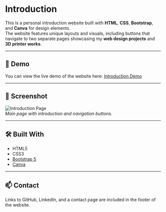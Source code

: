 # Introduction

This is a personal introduction website built with **HTML**, **CSS**, **Bootstrap**, and **Canva** for design elements.  
The website features unique layouts and visuals, including buttons that navigate to two separate pages showcasing my **web design projects** and **3D printer works**.

---

## 🚀 Demo

You can view the live demo of the website here: [Introduction Demo](https://pouriavj.github.io/Introduction/)

---

## 📸 Screenshot

![Introduction Page](./assets/images/screenshot.png)  
*Main page with introduction and navigation buttons.*

---

## 🛠️ Built With

- HTML5  
- CSS3  
- [Bootstrap 5](https://getbootstrap.com/)  
- [Canva](https://www.canva.com/)  

---

## 📫 Contact

Links to GitHub, LinkedIn, and a contact page are included in the footer of the website.
